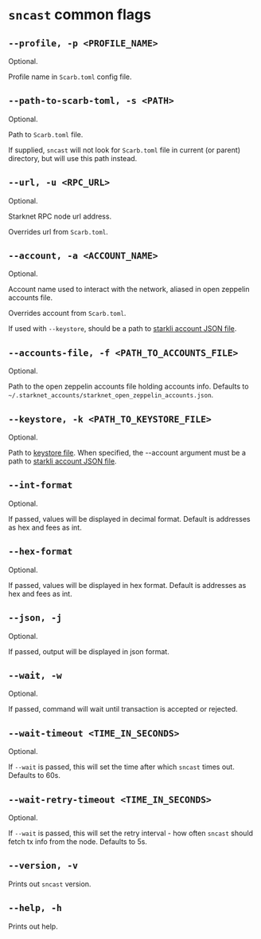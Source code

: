 # `sncast` common flags

## `--profile, -p <PROFILE_NAME>`
Optional.

Profile name in `Scarb.toml` config file.

## `--path-to-scarb-toml, -s <PATH>`
Optional.

Path to `Scarb.toml` file.

If supplied, `sncast` will not look for `Scarb.toml` file in current (or parent) directory, but will use this path instead.

## `--url, -u <RPC_URL>`
Optional.

Starknet RPC node url address.

Overrides url from `Scarb.toml`.

## `--account, -a <ACCOUNT_NAME>`
Optional.

Account name used to interact with the network, aliased in open zeppelin accounts file.

Overrides account from `Scarb.toml`.

If used with `--keystore`, should be a path to [starkli account JSON file](https://book.starkli.rs/accounts#accounts).

## `--accounts-file, -f <PATH_TO_ACCOUNTS_FILE>`
Optional.

Path to the open zeppelin accounts file holding accounts info. Defaults to `~/.starknet_accounts/starknet_open_zeppelin_accounts.json`.

## `--keystore, -k <PATH_TO_KEYSTORE_FILE>`
Optional.

Path to [keystore file](https://book.starkli.rs/signers#encrypted-keystores).
When specified, the --account argument must be a path to [starkli account JSON file](https://book.starkli.rs/accounts#accounts).

## `--int-format`
Optional.

If passed, values will be displayed in decimal format. Default is addresses as hex and fees as int.

## `--hex-format`
Optional.

If passed, values will be displayed in hex format. Default is addresses as hex and fees as int.

## `--json, -j`
Optional.

If passed, output will be displayed in json format.

## `--wait, -w`
Optional.

If passed, command will wait until transaction is accepted or rejected.

## `--wait-timeout <TIME_IN_SECONDS>`
Optional.

If `--wait` is passed, this will set the time after which `sncast` times out. Defaults to 60s.

## `--wait-retry-timeout <TIME_IN_SECONDS>`
Optional.

If `--wait` is passed, this will set the retry interval - how often `sncast` should fetch tx info from the node. Defaults to 5s.

## `--version, -v`

Prints out `sncast` version.

## `--help, -h`

Prints out help.
